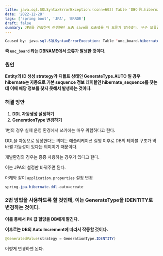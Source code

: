 ```yaml
---
title: java.sql.SQLSyntaxErrorException:(conn=602) Table 'DB이름.hibernate_sequence' doesn't exist 에러
date: '2022-12-28'
tags: ['spring boot', 'JPA', 'ERROR']
draft: false
summary: JPA를 연습하며 진행하던 도중 save를 호출했을 때 오류가 발생했다. 무슨 오류일까.
---
```


```java
Caused by: java.sql.SQLSyntaxErrorException: Table 'umc_board.hibernate_sequence' doesn't exist
```

**즉 `umc_board` 라는 DBNAME에서 오류가 발생한 것이다.**

### 원인

**Entity의 ID 생성 strategy가 디폴트 상태인 GenerateType.AUTO 일 경우 hibernate는 자동으로 기본 sequence 정보 테이블인 hibernate_sequence를 찾는데 이때 해당 정보를 찾지 못해서 발생하는 것이다.**

### 해결 방안

1. **DDL 자동생성 설정하기**
2. **GenerationType 변경하기**

1번의 경우 실제 운영 환경에서 쓰기에는 매우 위험하다고 한다.

DDL을 자동으로 생성한다는 의미는 애플리케이션 실행 이후로 DB의 테이블 구조가 막 바뀔 가능성이 있다는 의미이기 때문이다.

개발환경의 경우는 종종 사용하는 경우가 있다고 한다.

이는 JPA의 설정만 바꿔주면 된다.

아래와 같이 `application.properties` 설정 변경

```java
spring.jpa.hibernate.ddl-auto=create
```

### 2번 방법을 사용하도록 할 것인데, 이는 GenerateType을 IDENTITY로 변경하는 것이다.

**이를 통해서 PK 값 할당을 DB에게 맡긴다.**

**이후로는 DB의 Auto Increment에 따라서 작동할 것이다.**

```java
@GeneratedValue(strategy = GenerationType.IDENTITY)
```

이렇게 변경하면 된다.
